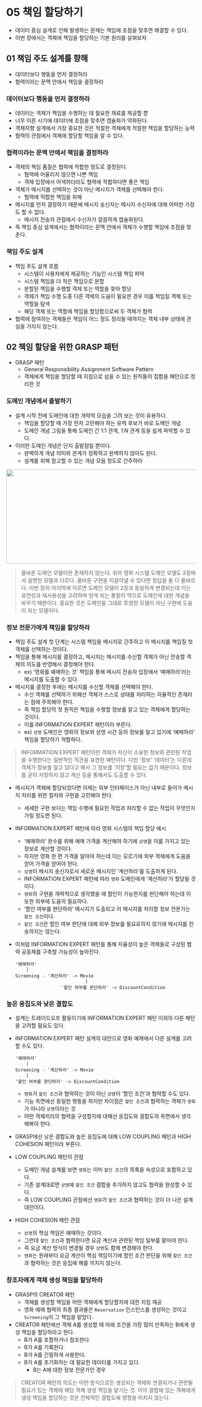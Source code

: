 # 05 책임 할당하기

- 데이터 중심 설계로 인해 발생하는 문제는 책임에 초점을 맞추면 해결할 수 있다.
- 이번 장에서는 객체에 책임을 할당하는 기본 원리를 살펴보자

## 01 책임 주도 설계를 향해

- 데이터보다 행동을 먼저 결정하라
- 협력이라는 문맥 안에서 책임을 결정하라

### 데이터보다 행동을 먼저 결정하라

- 데이터는 객체가 책임을 수행하는 데 필요한 재료를 제공할 뿐
- 너무 이른 시기에 데이터에 초점을 맞추면 캡슐화가 약화된다.
- 객체지향 설계에서 가장 중요한 것은 적절한 객체에게 적절한 책임을 할당하는 능력
- 협력의 관점에서 객체에 할당할 책임을 알 수 있다.

### 협력이라는 문맥 안에서 책임을 결정하라

- 객체의 책임 품질은 협력에 적합한 정도로 결정된다.
    - 협력에 어울리지 않으면 나쁜 책임
    - 객체 입장에서 어색하더라도 협력에 적합하다면 좋은 책임
- 객체가 메시지를 선택하는 것이 아닌 메시지가 객체를 선택해야 한다.
    - 협력에 적합한 책임을 위해
- 메시지를 먼저 결정하기 때문에 메시지 송신자는 메시지 수신자에 대해 어떠한 가정도 할 수 없다.
    - 메시지 전송자 관점에서 수신자가 깔끔하게 캡슐화된다.
- 즉 책임 중심 설계에서는 협력이라는 문맥 안에서 객체가 수행할 책임에 초점을 맞춘다.

### 책임 주도 설계

- 책임 주도 설계 흐름
    - 시스템이 사용자에게 제공하는 기능인 시스템 책임 파악
    - 시스템 책임을 더 작은 책임으로 분할
    - 분할된 책임을 수행할 객체 또는 역할을 찾아 할당
    - 객체가 책임 수행 도중 다른 객체의 도움이 필요한 경우 이를 책임질 객체 또는 역할을 탐색
    - 해당 객체 또는 역할에 책임을 할당함으로써 두 객체가 협력
- 협력에 참여하는 객체들은 책임이 어느 정도 정리될 때까지는 객체 내부 상태에 관심을 가지지 않는다.

## 02 책임 할당을 위한 GRASP 패턴

- GRASP 패턴
    - General Responsibility Assignment Software Pattern
    - 객체에게 책임을 할당할 때 지침으로 삼을 수 있는 원칙들의 집합을 패턴으로 정리한 것

### 도메인 개념에서 출발하기

- 설계 시작 전에 도메인에 대한 개략적 모습을 그려 보는 것이 유용하다.
    - 책임을 할당할 때 가장 먼저 고민해야 하는 유력 후보가 바로 도메인 개념
    - 도메인 개념 그림을 통해 도메인 간 1:1 관계, 1:N 관계 등을 쉽게 파악할 수 있다.
- 이러한 도메인 개념은 단지 출발점일 뿐이다.
    - 완벽하게 개념 의미와 관계가 정확하고 완벽하지 않아도 된다.
    - 설계를 위해 참고할 수 있는 개념 모음 정도로 간주하라

<img width=650 height=250 src="https://github.com/ldk980130/TIL/assets/78652144/07c637cf-c61e-45eb-a581-a397996617ff">

> 올바른 도메인 모델이란 존재하지 않는다. 위의 영화 시스템 도메인 모델도 2장에서 설명한 모델과 다르다. 올바른 구현을 이끌어낼 수 있다면 정답을 둘 다 올바르다. 이번 장의 마지막에 이르면 도메인 모델이 2장과 동일하게 변경되는데 이는 유연성과 재사용성을 고려하며 얻게 되는 통찰이 역으로 도메인에 대한 개념을 바꾸기 때문이다. 중요한 것은 도메인을 그대로 투영한 모델이 아닌 구현에 도움이 되는 모델이다.
>

### 정보 전문가에게 책임을 할당하라

- 책임 주도 설계 첫 단계는 시스템 책임을 메시지로 간주하고 이 메시지를 책임질 첫 객체를 선택하는 것이다.
- 책임을 통해 메시지를 결정하고, 메시지는 메시지를 수신할 객체가 아닌 전송할 객체의 의도를 반영해서 결정해야 한다.
    - ex) ‘영화를 예매하는 것’ 책임을 통해 메시지 전송자 입장에서 ‘예매하라’라는 메시지를 도출할 수 있다.
- 메시지를 결정한 후에는 메시지를 수신할 객체를 선택해야 한다.
    - 수신 객체를 선택하기 위해선 객체가 스스로 상태를 처리하는 자율적인 존재라는 점에 주목해야 한다.
    - 즉 책임 할당의 첫 원칙은 책임을 수행할 정보를 알고 있는 객체에게 할당하는 것이다.
    - 이를 INFORMATION EXPERT 패턴이라 부른다.
    - ex) `상영` 도메인은 영화의 정보와 상영 시간 등의 정보를 알고 있기에 ‘예매하라’ 책임을 할당하기 적합하다.

> INFORMATION EXPERT 패턴이란 객체가 자신이 소유한 정보와 관련된 작업을 수행한다는 일반적인 직관을 표현한 패턴이다. 다만 ‘정보’ ‘데이터’는 다른데 객체가 정보를 알고 있다고 해서 그 정보를 ‘저장’할 필요는 없기 때문이다. 정보를 굳이 저장하지 않고 계산 등을 통해서도 도출할 수 있다.
>
- 메시지가 객체에 할당되었다면 이제는 외부 인터페이스가 아닌 내부로 들어가 메시지 처리를 위한 절차와 구현을 고민해야 한다.
    - 세세한 구현 보다는 책임 수행에 필요한 작업과 처리할 수 없는 작업이 무엇인지 가릴 정도면 된다.
- INFORMATION EXPERT 패턴에 따라 영화 시스템의 책임 할당 예시
    - ‘예매하라’ 완수를 위해 예매 가격을 계산해야 하기에 `상영`을 이를 가지고 있는 정보로 계산할 것이다.
    - 하지만 영화 한 편 가격을 알아야 하는데 이는 모르기에 외부 객체에게 도움을 얻어 가격을 얻어야 한다.
    - `상영`이 메시지 송신자로서 새로운 메시지인 ‘계산하라’를 도출하게 된다.
    - INFORMATION EXPERT 패턴에 따라 `영화` 도메인에게 ‘계산하라’가 할당될 것이다.
    - `영화`의 구현을 개략적으로 생각했을 때 할인이 가능한지를 판단해야 하는데 이 또한 외부에 도움의 필요하다.
    - ‘할인 여부를 판단하라’ 메시지가 도출되고 이 메시지를 처리할 정보 전문가는 `할인 조건`이다.
    - `할인 조건`은 할인 여부 판단에 대해 외부 정보를 필요로하지 않기에 메시지를 전송하지는 않는다.
- 이처럼 INFORMATION EXPERT 패턴을 통해 자율성이 높은 객체들로 구성된 협력 공동체를 구축할 가능성이 높아진다.

    ```
    '예매하라' 
        |
    Screening - '계산하라' -> Movie 
                              |
                     '할인 여부를 판단하라' -> DiscountCondition
    ```

### 높은 응집도와 낮은 결합도

- 설계는 트레이드오프 활동이기에 INFORMATION EXPERT 패턴 이외의 다른 패턴을 고려할 필요도 있다.
- INFORMATION EXPERT 패턴 설계의 대안으로 영화 예제에서 다른 설계를 고려할 수도 있다.

    ```
    '예매하라' 
        |
    Screening - '계산하라' -> Movie 
        |
    '할인 여부를 판단하라' -> DiscountCondition
    ```

  - `영화`가 `할인 조건`과 협력하는 것이 아닌 `상영`이 ‘할인 조건’과 협력할 수도 있다.
  - 기능 측면에선 동일한 행동을 하지만 차이점은 `할인 조건`과 협력하는 객체가 `영화`가 아니라 `상영`이라는 것
  - 어떤 객체끼리의 협력을 구성할지에 대해선 응집도와 결합도의 측면에서 생각해봐야 한다.
- GRASP에선 낮은 결합도와 높은 응집도에 대해 LOW COUPLING 패턴과 HIGH COHESION 패턴이라 부른다.
- LOW COUPLING 패턴의 관점
  - 도메인 개념 설계를 보면 `영화`는 이미 `할인 조건`의 목록을 속성으로 포함하고 있다.
  - 기존 설계대로면 `상영`에 `할인 조건` 결합을 추가하지 않고도 협력을 완성할 수 있다.
  - 즉 LOW COUPLING 관점에선 `영화`가 `할인 조건`과 협력하는 것이 더 나은 설계 대안이다.
- HIGH COHESION 패턴 관점
  - `상영`의 핵심 책임은 예매하는 것이다.
  - 그런데 `할인 조건`과 협력한다면 요금 계산과 관련된 책임 일부를 맡아야 한다.
  - 즉 요금 계산 방식이 변경될 경우 `상영`도 함께 변경해야 한다.
  - `영화`는 원래부터 요금 계산이 핵심 책임이기에 할인 조건 판단을 위해 `할인 조건`과 협력하는 것은 응집에 해를 끼치지 않는다.

### 창조자에게 객체 생성 책임을 할당하라

- GRASP의 CREATOR 패턴
  - 객체를 생성할 책임을 어떤 객체에게 할당할지에 대한 지침 제공
  - 영화 예매 협력의 최종 결과물은 `Reservation` 인스턴스를 생성하는 것이고 `Screening`이 그 책임을 맡았다.
- CREATOR 패턴에선 객체 A를 생성할 때 아래 조건을 가장 많이 만족하는 B에게 생성 책임을 할당하라고 한다.
  - B가 A를 포함하거나 참조한다.
  - B가 A를 기록한다.
  - B가 A를 긴밀하게 사용한다.
  - B가 A를 초기화하는 데 필요한 데이터를 가지고 있다.
    - B는 A에 대한 정보 전문가인 경우

> CREATOR 패턴의 의도는 어떤 방식으로든 생성되는 객체와 연결되거나 관련될 필요가 있는 객체에 해당 객체 생성 책임을 맡기는 것. 이미 결합돼 있는 객체에게 생성 책임을 할당하는 것은 전체적인 결합도에 영향을 미치지 않는다.
>

